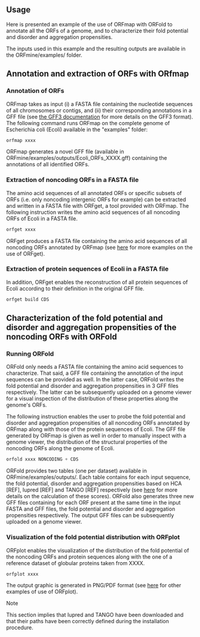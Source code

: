 ## Usage
Here is presented an example of the use of ORFmap with ORFold 
to annotate all the ORFs of a genome, and to characterize their fold potential
and disorder and aggregation propensities.

The inputs used in this example and the resulting outputs are 
available in the ORFmine/examples/ folder.


## Annotation and extraction of ORFs with ORfmap

### Annotation of ORFs
ORFmap takes as input (i) a FASTA file containing the nucleotide
sequences of all chromosomes or contigs, and (ii) their corresponding 
annotations in a GFF file (see 
[the GFF3 documentation](https://github.com/The-Sequence-Ontology/Specifications/blob/master/gff3.md)
for more details on the GFF3 format). 
The following command runs ORFmap on the complete genome of Escherichia
coli (Ecoli) available in the "examples" folder:

``` python
orfmap xxxx
```
ORFmap generates a novel GFF file (available in 
ORFmine/examples/outputs/Ecoli_ORFs_XXXX.gff)
containing the annotations of all identified ORFs. 

### Extraction of noncoding ORFs in a FASTA file
The amino acid sequences of 
all annotated ORFs or specific subsets of ORFs (i.e. only noncoding 
intergenic ORFs for example) can be extracted and written in a 
FASTA file with ORFget, a tool provided with ORFmap. The following 
instruction writes the amino acid sequences of all noncoding ORFs 
of Ecoli in a FASTA file.


``` python
orfget xxxx
```

ORFget produces a FASTA file containing the amino acid sequences
of all noncoding ORFs annotated by ORFmap (see [here](./orfget_run.md) for more examples 
on the use of ORFget). 

### Extraction of protein sequences of Ecoli in a FASTA file
In addition, ORFget enables the reconstruction of all protein 
sequences of Ecoli according to their definition in the original
GFF file.


``` python
orfget build CDS
```



## Characterization of the fold potential and disorder and aggregation propensities of the noncoding ORFs with ORFold


### Running ORFold
ORFold only needs a FASTA file containing the amino acid
sequences to characterize. That said, a GFF 
file containing the annotation of the input sequences can be provided
as well. In the latter case, ORFold writes the fold potential
and disorder and aggregation propensities in 3 GFF files respectively.
The latter can be subsequently uploaded on a genome viewer for a 
visual inspection of the distribution of these properties along
the genome's ORFs. 

The following instruction enables the user to probe the fold 
potential and disorder and aggregation propensities of all noncoding
ORFs annotated by ORFmap along with those of the protein sequences
of Ecoli. The GFF file generated by ORFmap is given as well in order
to manually inspect with a genome viewer, the distribution of
the structural properties
 of the noncoding ORFs along the genome of Ecoli.

``` python
orfold xxxx NONCODING + CDS 
```

ORFold provides two tables (one per dataset) available in
ORFmine/examples/outputs/. Each table contains for each input 
sequence, the fold potential, disorder and aggregation propensities
based on HCA [REF], Iupred [REF] and TANGO [REF] respectively 
(see [here](./orfold_description.md) for more details on the calculation of these scores).
ORFold also generates three new GFF files containing for each
ORF present at the same time in the input FASTA and GFF files, 
the fold potential
and disorder and aggregation propensities respectively. The output
GFF files can be subsequently uploaded on a genome viewer.


### Visualization of the fold potential distribution with ORFplot

ORFplot enables the visualization of the distribution of the fold
potential of the noncoding ORFs and protein sequences along with the one of a reference dataset
of globular proteins taken from XXXX.

``` python
orfplot xxxx
```

The output graphic is generated in PNG/PDF format (see 
[here](./orfplot_run.md) for other examples of use of ORFplot).  


<div class="admonition note">
    <p class="first admonition-title">
        Note
    </p>
    <p class="last">
        This section implies that Iupred and TANGO have been downloaded 
and that their paths have been correctly defined during the installation 
procedure. 
    </p>
</div>
